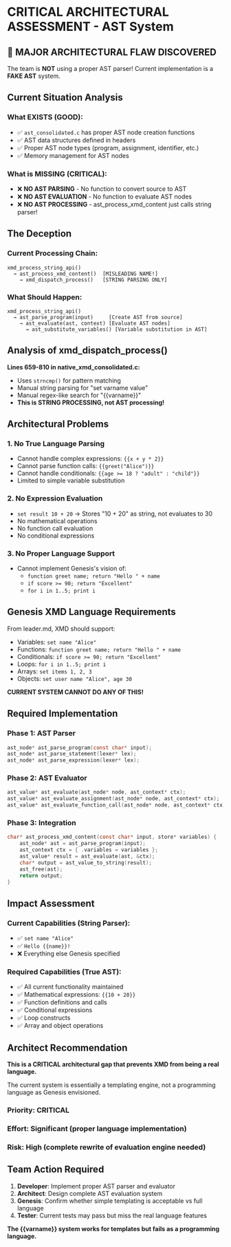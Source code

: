 # CRITICAL ARCHITECTURAL ASSESSMENT - AST System

## 🚨 MAJOR ARCHITECTURAL FLAW DISCOVERED

The team is **NOT** using a proper AST parser! Current implementation is a **FAKE AST** system.

## Current Situation Analysis

### What EXISTS (GOOD):
- ✅ `ast_consolidated.c` has proper AST node creation functions
- ✅ AST data structures defined in headers
- ✅ Proper AST node types (program, assignment, identifier, etc.)
- ✅ Memory management for AST nodes

### What is MISSING (CRITICAL):
- ❌ **NO AST PARSING** - No function to convert source to AST
- ❌ **NO AST EVALUATION** - No function to evaluate AST nodes  
- ❌ **NO AST PROCESSING** - ast_process_xmd_content just calls string parser!

## The Deception

### Current Processing Chain:
```
xmd_process_string_api() 
  → ast_process_xmd_content()  [MISLEADING NAME!]
    → xmd_dispatch_process()   [STRING PARSING ONLY]
```

### What Should Happen:
```
xmd_process_string_api()
  → ast_parse_program(input)     [Create AST from source]
    → ast_evaluate(ast, context) [Evaluate AST nodes]
      → ast_substitute_variables() [Variable substitution in AST]
```

## Analysis of xmd_dispatch_process()

**Lines 659-810 in native_xmd_consolidated.c:**
- Uses `strncmp()` for pattern matching
- Manual string parsing for "set varname value"  
- Manual regex-like search for "{{varname}}"
- **This is STRING PROCESSING, not AST processing!**

## Architectural Problems

### 1. **No True Language Parsing**
- Cannot handle complex expressions: `{{x + y * 2}}`
- Cannot parse function calls: `{{greet("Alice")}}`
- Cannot handle conditionals: `{{age >= 18 ? "adult" : "child"}}`
- Limited to simple variable substitution

### 2. **No Expression Evaluation**
- `set result 10 + 20` → Stores "10 + 20" as string, not evaluates to 30
- No mathematical operations
- No function call evaluation
- No conditional expressions

### 3. **No Proper Language Support**
- Cannot implement Genesis's vision of:
  - `function greet name; return "Hello " + name`
  - `if score >= 90; return "Excellent"`  
  - `for i in 1..5; print i`

## Genesis XMD Language Requirements

From leader.md, XMD should support:
- Variables: `set name "Alice"`
- Functions: `function greet name; return "Hello " + name`
- Conditionals: `if score >= 90; return "Excellent"`
- Loops: `for i in 1..5; print i`
- Arrays: `set items 1, 2, 3`
- Objects: `set user name "Alice", age 30`

**CURRENT SYSTEM CANNOT DO ANY OF THIS!**

## Required Implementation

### Phase 1: AST Parser
```c
ast_node* ast_parse_program(const char* input);
ast_node* ast_parse_statement(lexer* lex);  
ast_node* ast_parse_expression(lexer* lex);
```

### Phase 2: AST Evaluator  
```c
ast_value* ast_evaluate(ast_node* node, ast_context* ctx);
ast_value* ast_evaluate_assignment(ast_node* node, ast_context* ctx);
ast_value* ast_evaluate_function_call(ast_node* node, ast_context* ctx);
```

### Phase 3: Integration
```c
char* ast_process_xmd_content(const char* input, store* variables) {
    ast_node* ast = ast_parse_program(input);
    ast_context ctx = { .variables = variables };
    ast_value* result = ast_evaluate(ast, &ctx);
    char* output = ast_value_to_string(result);
    ast_free(ast);
    return output;
}
```

## Impact Assessment

### Current Capabilities (String Parser):
- ✅ `set name "Alice"` 
- ✅ `Hello {{name}}!`
- ❌ Everything else Genesis specified

### Required Capabilities (True AST):
- ✅ All current functionality maintained
- ✅ Mathematical expressions: `{{10 + 20}}`
- ✅ Function definitions and calls
- ✅ Conditional expressions  
- ✅ Loop constructs
- ✅ Array and object operations

## Architect Recommendation

**This is a CRITICAL architectural gap that prevents XMD from being a real language.**

The current system is essentially a templating engine, not a programming language as Genesis envisioned.

### Priority: CRITICAL
### Effort: Significant (proper language implementation)
### Risk: High (complete rewrite of evaluation engine needed)

## Team Action Required

1. **Developer**: Implement proper AST parser and evaluator
2. **Architect**: Design complete AST evaluation system  
3. **Genesis**: Confirm whether simple templating is acceptable vs full language
4. **Tester**: Current tests may pass but miss the real language features

**The {{varname}} system works for templates but fails as a programming language.**